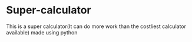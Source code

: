 # Super-calculator
This is a super calculator(It can do more work than the costliest calculator available) made using python
